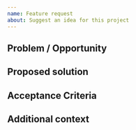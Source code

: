 ```yaml
---
name: Feature request
about: Suggest an idea for this project
---
```


## Problem / Opportunity

## Proposed solution

## Acceptance Criteria

## Additional context
